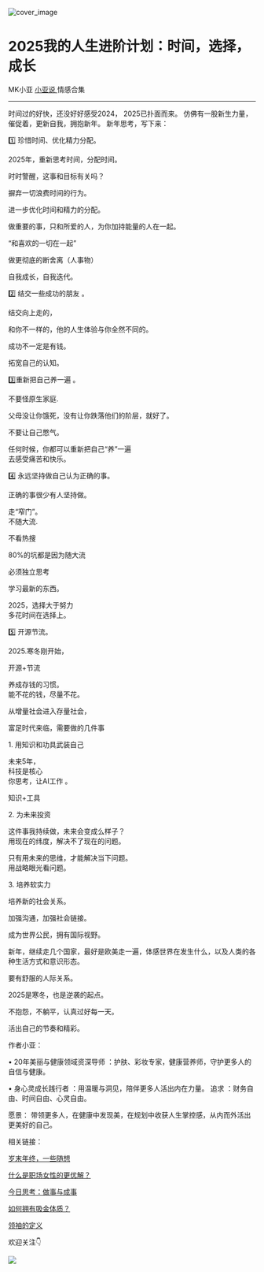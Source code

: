 ![cover_image](https://mmbiz.qpic.cn/mmbiz_jpg/A8SKDch4cJFzHhibgHOzf36WmjCkLGOgB2MnQIjX9WoLM8CL19PbAxxddoTlx9StD22Qe1EyghT6bia14Jl7sW5A/0?wx_fmt=jpeg)

#  2025我的人生进阶计划：时间，选择，成长

MK小亚  [ 小亚说 ](https://mp.weixin.qq.com/mp/appmsgalbum?__biz=MzUxNDAwNTk0MQ==&action=getalbum&album_id=1708248415014289409#wechat_redirect) 情感合集

__ _ _ _ _

  
时间过的好快，还没好好感受2024，  2025已扑面而来。  仿佛有一股新生力量，催促着，更新自我，拥抱新年。  新年思考，写下来：  

1️⃣  珍惜时间、优化精力分配。

  
2025年，重新思考时间，分配时间。

时时警醒，这事和目标有关吗？

摒弃一切浪费时间的行为。

进一步优化时间和精力的分配。

做重要的事，只和所爱的人，为你加持能量的人在一起。

“和喜欢的一切在一起”

做更彻底的断舍离（人事物）

  

自我成长，自我迭代。

  
2️⃣  结交一些成功的朋友  。

  

结交向上走的，

和你不一样的，他的人生体验与你全然不同的。

成功不一定是有钱。

拓宽自己的认知。

  
3️⃣重新把自己养一遍  。

  
不要怪原生家庭.

父母没让你饿死，没有让你跌落他们的阶层，就好了。

不要让自己憋气。

任何时候，你都可以重新把自己“养”一遍  
去感受痛苦和快乐。  
  
4️⃣  永远坚持做自己认为正确的事。

  

正确的事很少有人坚持做。

走“窄门”。  
不随大流.

不看热搜

80%的坑都是因为随大流

必须独立思考

学习最新的东西。

  
2025，选择大于努力  
多花时间在选择上。

  
5️⃣  开源节流。

  

2025.寒冬刚开始，

开源+节流  
  
养成存钱的习惯。  
能不花的钱，尽量不花。

  

从增量社会进入存量社会，

富足时代来临，需要做的几件事

  

1\.  用知识和功具武装自己

未来5年，  
科技是核心  
你思考，让AI工作 。

知识+工具

  
2\.  为未来投资  

这件事我持续做，未来会变成么样子？  
用现在的纬度，解决不了现在的问题。

只有用未来的思维，才能解决当下问题。  
用战略眼光看问题。

  
3\.  培养软实力

培养新的社会关系。

加强沟通，加强社会链接。

成为世界公民，拥有国际视野。

新年，继续走几个国家，最好是欧美走一遍，体感世界在发生什么，以及人类的各种生活方式和意识形态。

要有舒服的人际关系。

  

2025是寒冬，也是逆袭的起点。

不抱怨，不躺平，认真过好每一天。

活出自己的节奏和精彩。

  

  

作者小亚：

•  20年美丽与健康领域资深导师  ：护肤、彩妆专家，健康营养师，守护更多人的自信与健康。

•  身心灵成长践行者  ：用温暖与洞见，陪伴更多人活出内在力量。  追求  ：财务自由、时间自由、心灵自由。

愿景：  带领更多人，在健康中发现美，在规划中收获人生掌控感，从内而外活出更美好的自己。

  

  

相关链接：

[ 岁末年终，一些随想
](https://mp.weixin.qq.com/s?__biz=MzUxNDAwNTk0MQ==&mid=2247485973&idx=1&sn=7fb4a379959e6b9e4c8a26e15406adc9&scene=21#wechat_redirect)  

[ 什么是职场女性的更优解？
](https://mp.weixin.qq.com/s?__biz=MzUxNDAwNTk0MQ==&mid=2247485001&idx=1&sn=ad39ae16de03c0854ba8e545d0bd719b&scene=21#wechat_redirect)  

[ 今日思考：做事与成事
](https://mp.weixin.qq.com/s?__biz=MzUxNDAwNTk0MQ==&mid=2247484838&idx=1&sn=4e629883e76f6dd9bc00d1777fe41c78&scene=21#wechat_redirect)  

[ 如何拥有吸金体质？
](https://mp.weixin.qq.com/s?__biz=MzUxNDAwNTk0MQ==&mid=2247484834&idx=1&sn=08dbfd5fe4bf3fff5d2547a0e1a64bb4&scene=21#wechat_redirect)  

[ 领袖的定义
](https://mp.weixin.qq.com/s?__biz=MzUxNDAwNTk0MQ==&mid=2247484880&idx=1&sn=fd7696f20af0a653fcc40691b3fbca15&scene=21#wechat_redirect)  

  

  

欢迎关注👇

  

  
![](https://mmbiz.qpic.cn/mmbiz_jpg/A8SKDch4cJFzHhibgHOzf36WmjCkLGOgBWibOQBKrctGSYz0Q8cAlXLNIq3gXLjQJAAbHdRrU4raQpfXTDictRmpg/640?wx_fmt=jpeg)
